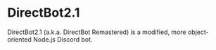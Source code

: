 # DirectBot2.1
DirectBot2.1 (a.k.a. DirectBot Remastered) is a modified, more object-oriented Node.js Discord bot.
